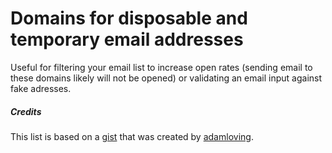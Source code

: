 # Domains for disposable and temporary email addresses
Useful for filtering your email list to increase open rates (sending email to these domains likely will not be opened) or validating an email input against fake adresses.

##### Credits 
This list is based on a [gist](https://gist.github.com/adamloving/4401361) that was created by [adamloving](https://github.com/adamloving). 
